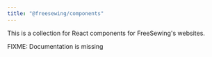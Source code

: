 ```yaml
---
title: "@freesewing/components"
---
```


This is a collection for React components for FreeSewing's websites.

<Warning>

FIXME: Documentation is missing

</Warning>


